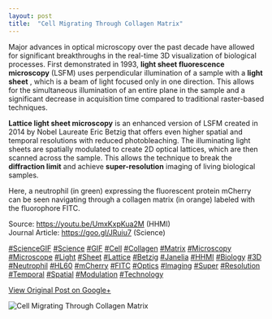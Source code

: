 ```yaml
---
layout: post
title:  "Cell Migrating Through Collagen Matrix"
---
```


Major advances in optical microscopy over the past decade have allowed for
significant breakthroughs in the real-time 3D visualization of biological
processes. First demonstrated in 1993, **light sheet fluorescence microscopy**
(LSFM) uses perpendicular illumination of a sample with a **light sheet** ,
which is a beam of light focused only in one direction. This allows for the
simultaneous illumination of an entire plane in the sample and a significant
decrease in acquisition time compared to traditional raster-based techniques.  
  
 **Lattice light sheet microscopy** is an enhanced version of LSFM created in
2014 by Nobel Laureate Eric Betzig that offers even higher spatial and
temporal resolutions with reduced photobleaching. The illuminating light
sheets are spatially modulated to create 2D optical lattices, which are then
scanned across the sample. This allows the technique to break the
**diffraction limit** and achieve **super-resolution** imaging of living
biological samples.  
  
Here, a neutrophil (in green) expressing the fluorescent protein mCherry can
be seen navigating through a collagen matrix (in orange) labeled with the
fluorophore FITC.  
  
Source: <https://youtu.be/UmxKxpKua2M> (HHMI)  
Journal Article: <https://goo.gl/JRuiu7> (Science)  
  
[#ScienceGIF](https://plus.google.com/s/%23ScienceGIF/posts)
[#Science](https://plus.google.com/s/%23Science/posts)
[#GIF](https://plus.google.com/s/%23GIF/posts)
[#Cell](https://plus.google.com/s/%23Cell/posts)
[#Collagen](https://plus.google.com/s/%23Collagen/posts)
[#Matrix](https://plus.google.com/s/%23Matrix/posts)
[#Microscopy](https://plus.google.com/s/%23Microscopy/posts)
[#Microscope](https://plus.google.com/s/%23Microscope/posts)
[#Light](https://plus.google.com/s/%23Light/posts)
[#Sheet](https://plus.google.com/s/%23Sheet/posts)
[#Lattice](https://plus.google.com/s/%23Lattice/posts)
[#Betzig](https://plus.google.com/s/%23Betzig/posts)
[#Janelia](https://plus.google.com/s/%23Janelia/posts)
[#HHMI](https://plus.google.com/s/%23HHMI/posts)
[#Biology](https://plus.google.com/s/%23Biology/posts)
[#3D](https://plus.google.com/s/%233D/posts)
[#Neutrophil](https://plus.google.com/s/%23Neutrophil/posts)
[#HL60](https://plus.google.com/s/%23HL60/posts)
[#mCherry](https://plus.google.com/s/%23mCherry/posts)
[#FITC](https://plus.google.com/s/%23FITC/posts)
[#Optics](https://plus.google.com/s/%23Optics/posts)
[#Imaging](https://plus.google.com/s/%23Imaging/posts)
[#Super](https://plus.google.com/s/%23Super/posts)
[#Resolution](https://plus.google.com/s/%23Resolution/posts)
[#Temporal](https://plus.google.com/s/%23Temporal/posts)
[#Spatial](https://plus.google.com/s/%23Spatial/posts)
[#Modulation](https://plus.google.com/s/%23Modulation/posts)
[#Technology](https://plus.google.com/s/%23Technology/posts)  
  

[View Original Post on Google+](https://plus.google.com/+ColinSullender/posts/j1VmuyDuHVX)

![Cell Migrating Through Collagen Matrix](/assets/img/2018-04-07-Cell-Migrating-Through-Collagen-Matrix.gif)

